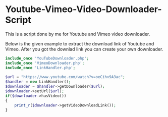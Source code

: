 # Youtube-Vimeo-Video-Downloader-Script

This is a script done by me for Youtube and Vimeo video downloader.

Below is the given example to extract the download link of Youtube and Vimeo. After you got the downlad link you can create your own downloader.

```php
include_once 'YouTubeDownloader.php';
include_once 'VimeoDownloader.php';
include_once 'LinkHandler.php';
 
$url = "https://www.youtube.com/watch?v=oeCihv9A3ac";
$handler = new LinkHandler();
$downloader = $handler->getDownloader($url);
$downloader->setUrl($url);
if($downloader->hasVideo())
{
    print_r($downloader->getVideoDownloadLink());
}
```
